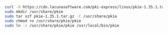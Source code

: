 ﻿```sh
curl -O https://cdn.lacunasoftware.com/pki-express/linux/pkie-1.35.1.tar.gz
sudo mkdir /usr/share/pkie
sudo tar xzf pkie-1.35.1.tar.gz -C /usr/share/pkie
sudo chmod +x /usr/share/pkie/pkie
sudo ln -s /usr/share/pkie/pkie /usr/local/bin/pkie
```
